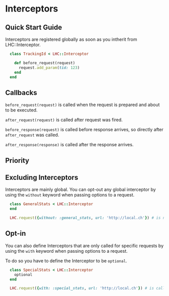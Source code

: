 Interceptors
===

## Quick Start Guide

Interceptors are registered globally as soon as you intherit from LHC::Interceptor.

```ruby
  class TrackingId < LHC::Interceptor

    def before_request(request)
      request.add_param(tid: 123)
    end
  end
```

## Callbacks

`before_request(request)` is called when the request is prepared and about to be executed.

`after_request(request)` is called after request was fired.

`before_response(request)` is called before response arrives, so directly after `after_request` was called.

`after_response(response)` is called after the response arrives.

## Priority

## Excluding Interceptors

Interceptors are mainly global. You can opt-out any global interceptor by using the `without` keyword when passing options to a request.

```ruby
  class GeneralStats < LHC::Interceptor
  end

  LHC.request({without: :general_stats, url: 'http://local.ch'}) # is not calling the GeneralStats interceptor
```

## Opt-in

You can also define Interceptors that are only called for specific requests by using the `with` keyword when passing options to a request.

To do so you have to define the Interceptor to be `optional`.

```ruby
  class SpecialStats < LHC::Interceptor
    optional
  end

  LHC.request({with: :special_stats, url: 'http://local.ch'}) # is calling the SpecialStats interceptor
```
